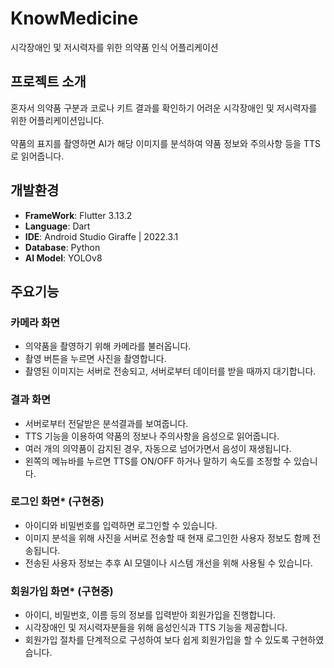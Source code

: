 # KnowMedicine
시각장애인 및 저시력자를 위한 의약품 인식 어플리케이션

## 프로젝트 소개
혼자서 의약품 구분과 코로나 키트 결과를 확인하기 어려운 시각장애인 및 저시력자를 위한 어플리케이션입니다.<br><br>
약품의 표지를 촬영하면 AI가 해당 이미지를 분석하여 약품 정보와 주의사항 등을 TTS로 읽어줍니다.

## 개발환경
- **FrameWork**: Flutter 3.13.2
- **Language**: Dart
- **IDE**: Android Studio Giraffe | 2022.3.1
- **Database**: Python
- **AI Model**: YOLOv8

## 주요기능
### 카메라 화면
- 의약품을 촬영하기 위해 카메라를 불러옵니다.
- 촬영 버튼을 누르면 사진을 촬영합니다.
- 촬영된 이미지는 서버로 전송되고, 서버로부터 데이터를 받을 때까지 대기합니다.

### 결과 화면
- 서버로부터 전달받은 분석결과를 보여줍니다.
- TTS 기능을 이용하여 약품의 정보나 주의사항을 음성으로 읽어줍니다.
- 여러 개의 의약품이 감지된 경우, 자동으로 넘어가면서 음성이 재생됩니다.
- 왼쪽의 메뉴바를 누르면 TTS를 ON/OFF 하거나 말하기 속도를 조정할 수 있습니다.

### 로그인 화면* (구현중)
- 아이디와 비밀번호를 입력하면 로그인할 수 있습니다.
- 이미지 분석을 위해 사진을 서버로 전송할 때 현재 로그인한 사용자 정보도 함께 전송됩니다.
- 전송된 사용자 정보는 추후 AI 모델이나 시스템 개선을 위해 사용될 수 있습니다.

### 회원가입 화면* (구현중)
- 아이디, 비밀번호, 이름 등의 정보를 입력받아 회원가입을 진행합니다.
- 시각장애인 및 저시력자분들을 위해 음성인식과 TTS 기능을 제공합니다.
- 회원가입 절차를 단계적으로 구성하여 보다 쉽게 회원가입을 할 수 있도록 구현하였습니다.
